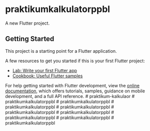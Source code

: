 # praktikumkalkulatorppbl

A new Flutter project.

## Getting Started

This project is a starting point for a Flutter application.

A few resources to get you started if this is your first Flutter project:

- [Lab: Write your first Flutter app](https://docs.flutter.dev/get-started/codelab)
- [Cookbook: Useful Flutter samples](https://docs.flutter.dev/cookbook)

For help getting started with Flutter development, view the
[online documentation](https://docs.flutter.dev/), which offers tutorials,
samples, guidance on mobile development, and a full API reference.
#   p r a k t i k u m - k a l k u l a o r  
 #   p r a k t i k u m k a l k u l a t o r p p b l  
 #   p r a k t i k u m k a l k u l a t o r p p b l  
 #   p r a k t i k u m k a l k u l a t o r p p b l  
 #   p r a k t i k u m k a l k u l a t o r p p b l  
 #   p r a k t i k u m k a l k u l a t o r p p b l  
 #   p r a k t i k u m k a l k u l a t o r p p b l  
 #   p r a k t i k u m k a l k u l a t o r p p b l  
 #   p r a k t i k u m k a l k u l a t o r p p b l  
 #   p r a k t i k u m k a l k u l a t o r p p b l  
 